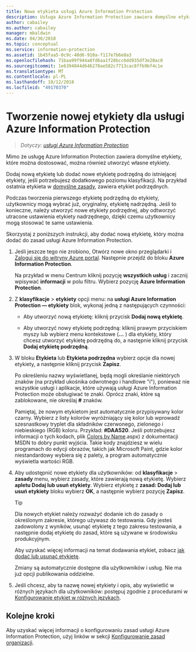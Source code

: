 ```yaml
---
title: Nowa etykieta usługi Azure Information Protection
description: Usługa Azure Information Protection zawiera domyślne etykiety z możliwością dostosowania, ale możesz też utworzyć własne etykiety, które użytkownicy zobaczą na pasku usługi Information Protection.
author: cabailey
ms.author: cabailey
manager: mbaldwin
ms.date: 04/30/2018
ms.topic: conceptual
ms.service: information-protection
ms.assetid: 1b45faa5-0c9c-40d6-910a-f117e7b6e8a3
ms.openlocfilehash: 71baa99f944a8fd6aa1f28bcc6dd935df3e20ac0
ms.sourcegitcommit: 1e6394044d646278ae582c7713cac8ffb9bf4c1e
ms.translationtype: MT
ms.contentlocale: pl-PL
ms.lasthandoff: 10/12/2018
ms.locfileid: "49170370"
---
```

# <a name="how-to-create-a-new-label-for-azure-information-protection"></a>Tworzenie nowej etykiety dla usługi Azure Information Protection

>*Dotyczy: [usługi Azure Information Protection](https://azure.microsoft.com/pricing/details/information-protection)*

Mimo że usługę Azure Information Protection zawiera domyślne etykiety, które można dostosować, można również utworzyć własne etykiety.

Dodaj nową etykietę lub dodać nowe etykietę podrzędną do istniejącej etykiety, jeśli potrzebujesz dodatkowego poziomu klasyfikacji. Na przykład ostatnia etykieta w [domyślne zasady](configure-policy-default.md), zawiera etykiet podrzędnych.

Podczas tworzenia pierwszego etykietę podrzędną do etykiety, użytkownicy mogą wybrać już, oryginalny, etykietę nadrzędną. Jeśli to konieczne, należy utworzyć nowe etykiety podrzędnej, aby odtworzyć utracone ustawienia etykiety nadrzędnego, dzięki czemu użytkownicy mogą stosować te same ustawienia.

Skorzystaj z poniższych instrukcji, aby dodać nową etykietę, który można dodać do zasad usługi Azure Information Protection.

1. Jeśli jeszcze tego nie zrobiono, Otwórz nowe okno przeglądarki i [Zaloguj się do witryny Azure portal](configure-policy.md#signing-in-to-the-azure-portal). Następnie przejdź do bloku **Azure Information Protection**.
    
    Na przykład w menu Centrum kliknij pozycję **wszystkich usług** i zacznij wpisywać **informacji** w polu filtru. Wybierz pozycję **Azure Information Protection**.

2. Z **klasyfikacje** > **etykiety** opcji menu: na **usługi Azure Information Protection — etykiety** blok, wykonaj jedną z następujących czynności:
    
    - Aby utworzyć nową etykietę: kliknij przycisk **Dodaj nową etykietę**.
    
    - Aby utworzyć nowy etykietę podrzędną: kliknij prawym przyciskiem myszy lub wybierz menu kontekstowe (**...** ) dla etykiety, który chcesz utworzyć etykietę podrzędną do, a następnie kliknij przycisk **Dodaj etykietę podrzędną**.

4. W bloku **Etykieta** lub **Etykieta podrzędna** wybierz opcje dla nowej etykiety, a następnie kliknij przycisk **Zapisz**.
    
    Po określeniu nazwy wyświetlanej, będą mogli określanie niektórych znaków (na przykład ukośnika odwrotnego i handlowe "i"), ponieważ nie wszystkie usługi i aplikacje, które używają usługi Azure Information Protection może obsługiwać te znaki. Oprócz znaki, które są zablokowane, nie określaj **#** znaków.    
    
    Pamiętaj, że nowym etykietom jest automatycznie przypisywany kolor czarny. Wybierz z listy kolorów wyróżniający się kolor lub wprowadź szesnastkowy tryplet dla składników czerwonego, zielonego i niebieskiego (RGB) koloru. Przykład: **#DAA520**. Jeśli potrzebujesz informacji o tych kodach, plik [Colors by Name](https://msdn.microsoft.com/library/aa358802\(v=vs.85).aspx) z dokumentacji MSDN to dobry punkt wyjścia. Takie kody znajdziesz w wielu programach do edycji obrazów, takich jak Microsoft Paint, gdzie kolor niestandardowy wybiera się z palety, a program automatycznie wyświetla wartości RGB.

5. Aby udostępnić nowe etykiety dla użytkowników: od **klasyfikacje** > **zasady** menu, wybierz zasady, które zawierają nową etykietę. Wybierz **apletu Dodaj lub usuń etykiety**. Wybierz etykietę z **zasad: Dodaj lub usuń etykiety** bloku wybierz **OK**, a następnie wybierz pozycję **Zapisz**.
    
    >[!TIP]
    >Dla nowych etykiet należy rozważyć dodanie ich do zasady o określonym zakresie, którego używasz do testowania. Gdy jesteś zadowolony z wyników, usunąć etykietę z tego zakresu testowania, a następnie dodaj etykietę do zasad, które są używane w środowisku produkcyjnym.     
    
    Aby uzyskać więcej informacji na temat dodawania etykiet, zobacz [jak dodać lub usunąć etykietę](configure-policy-add-remove-label.md).
    
    Zmiany są automatycznie dostępne dla użytkowników i usług. Nie ma już opcji publikowania oddzielne.

6. Jeśli chcesz, aby ta nazwę nowej etykiety i opis, aby wyświetlić w różnych językach dla użytkowników: postępuj zgodnie z procedurami w [Konfigurowanie etykiet w różnych językach](configure-policy-languages.md). 

## <a name="next-steps"></a>Kolejne kroki

Aby uzyskać więcej informacji o konfigurowaniu zasad usługi Azure Information Protection, użyj linków w sekcji [Konfigurowanie zasad organizacji](configure-policy.md#configuring-your-organizations-policy).  


